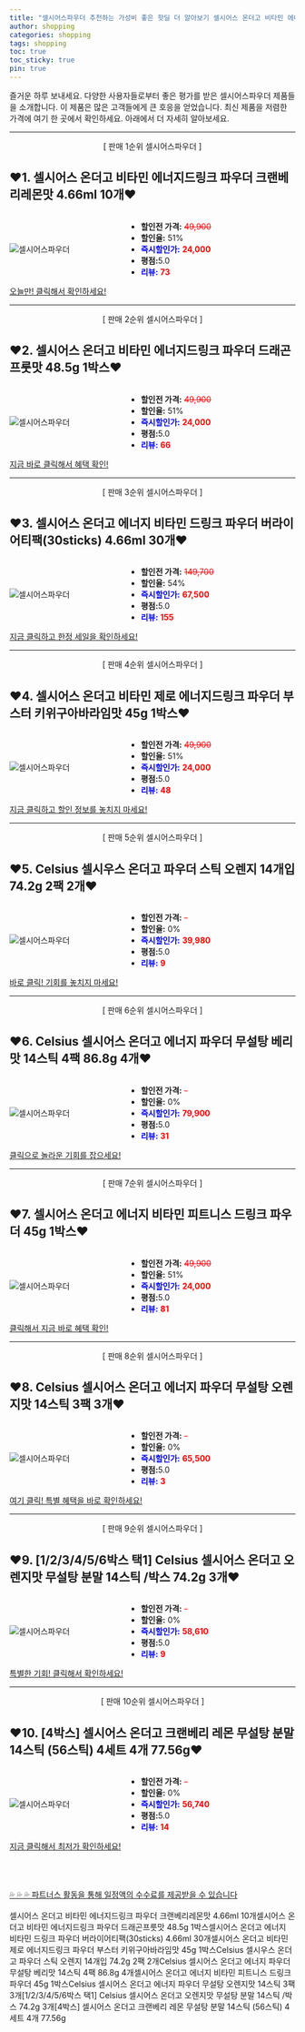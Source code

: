 ```yaml
---
title: "셀시어스파우더 추천하는 가성비 좋은 핫딜 더 알아보기 셀시어스 온더고 비타민 에너지드링크 파우더"
author: shopping
categories: shopping
tags: shopping
toc: true
toc_sticky: true
pin: true
---
```

즐거운 하루 보내세요. 다양한 사용자들로부터 좋은 평가를 받은 셀시어스파우더 제품들을 소개합니다. 이 제품은 많은 고객들에게 큰 호응을 얻었습니다. 최신 제품을 저렴한 가격에 여기 한 곳에서 확인하세요. 아래에서 더 자세히 알아보세요.

---
<p class="toplist" style="margin: 0 auto; display: block; width: fit-content;">[ 판매 1순위 셀시어스파우더 ]</p>

<h2><strong>❤️1. 셀시어스 온더고 비타민 에너지드링크 파우더 크랜베리레몬맛 4.66ml 10개❤️</strong></h2>

<div style="display: flex; align-items: center;">
    <div style="flex: 0.4;">
        <img src="https://thumbnail6.coupangcdn.com/thumbnails/remote/230x230ex/image/0715_beverages_69k_b8/6e4d/2d9b4d93a46dfb651f869d1f89a741776b20fecfcec91dcc412165d86b30.jpg" alt="셀시어스파우더" style="max-width: 100%;">
    </div>
    <div style="flex: 0.6; margin-left: 10px;">
        <ul>
            <li><strong>할인전 가격:</strong> <del style="color: red;">49,900</del></li>
            <li><strong>할인율:</strong> 51%</li>
            <li><span style='color:blue'><strong>즉시할인가:</strong></span> <span style='color:red'><strong>24,000</strong></span></li>
            <li><strong>평점:</strong>5.0</li>
            <li><span style='color:blue'><strong>리뷰:</strong></span> <span style='color:red'><strong>73</strong></span></li>
        </ul>
    </div>
</div>
<div class="center">
    <a href="https://selin100587.github.io?lptag=AF9450613&subid=githubio&pageKey=7614564305&traceid=V0-153&itemId=19491104681&vendorItemId=87913719219" class="myButton">
        오늘만! 클릭해서 확인하세요!
    </a>
</div>


---
<p class="toplist" style="margin: 0 auto; display: block; width: fit-content;">[ 판매 2순위 셀시어스파우더 ]</p>

<h2><strong>❤️2. 셀시어스 온더고 비타민 에너지드링크 파우더 드래곤프룻맛 48.5g 1박스❤️</strong></h2>

<div style="display: flex; align-items: center;">
    <div style="flex: 0.4;">
        <img src="https://thumbnail10.coupangcdn.com/thumbnails/remote/230x230ex/image/0715_beverages_69k_b2/42ca/d9bfb9fc15d0690bd999349cbd516e7887888e446216e09cc9be6d18ae5b.jpg" alt="셀시어스파우더" style="max-width: 100%;">
    </div>
    <div style="flex: 0.6; margin-left: 10px;">
        <ul>
            <li><strong>할인전 가격:</strong> <del style="color: red;">49,900</del></li>
            <li><strong>할인율:</strong> 51%</li>
            <li><span style='color:blue'><strong>즉시할인가:</strong></span> <span style='color:red'><strong>24,000</strong></span></li>
            <li><strong>평점:</strong>5.0</li>
            <li><span style='color:blue'><strong>리뷰:</strong></span> <span style='color:red'><strong>66</strong></span></li>
        </ul>
    </div>
</div>
<div class="center">
    <a href="https://selin100587.github.io?lptag=AF9450613&subid=githubio&pageKey=7470219593&traceid=V0-153&itemId=13612398328&vendorItemId=87913722196" class="myButton">
        지금 바로 클릭해서 혜택 확인!
    </a>
</div>


---
<p class="toplist" style="margin: 0 auto; display: block; width: fit-content;">[ 판매 3순위 셀시어스파우더 ]</p>

<h2><strong>❤️3. 셀시어스 온더고 에너지 비타민 드링크 파우더 버라이어티팩(30sticks) 4.66ml 30개❤️</strong></h2>

<div style="display: flex; align-items: center;">
    <div style="flex: 0.4;">
        <img src="https://thumbnail10.coupangcdn.com/thumbnails/remote/230x230ex/image/0715_beverages_69k_b9/4098/4489fa0e425de0eb15b82c03b9a28f404a56e2b994aba97be991ed0bc65d.jpg" alt="셀시어스파우더" style="max-width: 100%;">
    </div>
    <div style="flex: 0.6; margin-left: 10px;">
        <ul>
            <li><strong>할인전 가격:</strong> <del style="color: red;">149,700</del></li>
            <li><strong>할인율:</strong> 54%</li>
            <li><span style='color:blue'><strong>즉시할인가:</strong></span> <span style='color:red'><strong>67,500</strong></span></li>
            <li><strong>평점:</strong>5.0</li>
            <li><span style='color:blue'><strong>리뷰:</strong></span> <span style='color:red'><strong>155</strong></span></li>
        </ul>
    </div>
</div>
<div class="center">
    <a href="https://selin100587.github.io?lptag=AF9450613&subid=githubio&pageKey=6859556091&traceid=V0-153&itemId=16371467984&vendorItemId=86039562663" class="myButton">
        지금 클릭하고 한정 세일을 확인하세요!
    </a>
</div>


---
<p class="toplist" style="margin: 0 auto; display: block; width: fit-content;">[ 판매 4순위 셀시어스파우더 ]</p>

<h2><strong>❤️4. 셀시어스 온더고 비타민 제로 에너지드링크 파우더 부스터 키위구아바라임맛 45g 1박스❤️</strong></h2>

<div style="display: flex; align-items: center;">
    <div style="flex: 0.4;">
        <img src="https://thumbnail8.coupangcdn.com/thumbnails/remote/230x230ex/image/0715_beverages_69k_b10/95e8/b8bc44e4850806d0d90766c47c4fcc6ea1371b174ed8747ef1eb263f20ee.jpg" alt="셀시어스파우더" style="max-width: 100%;">
    </div>
    <div style="flex: 0.6; margin-left: 10px;">
        <ul>
            <li><strong>할인전 가격:</strong> <del style="color: red;">49,900</del></li>
            <li><strong>할인율:</strong> 51%</li>
            <li><span style='color:blue'><strong>즉시할인가:</strong></span> <span style='color:red'><strong>24,000</strong></span></li>
            <li><strong>평점:</strong>5.0</li>
            <li><span style='color:blue'><strong>리뷰:</strong></span> <span style='color:red'><strong>48</strong></span></li>
        </ul>
    </div>
</div>
<div class="center">
    <a href="https://selin100587.github.io?lptag=AF9450613&subid=githubio&pageKey=7470230608&traceid=V0-153&itemId=19954465024&vendorItemId=87913717520" class="myButton">
        지금 클릭하고 할인 정보를 놓치지 마세요!
    </a>
</div>


---
<p class="toplist" style="margin: 0 auto; display: block; width: fit-content;">[ 판매 5순위 셀시어스파우더 ]</p>

<h2><strong>❤️5. Celsius 셀시우스 온더고 파우더 스틱 오렌지 14개입 74.2g 2팩 2개❤️</strong></h2>

<div style="display: flex; align-items: center;">
    <div style="flex: 0.4;">
        <img src="https://thumbnail8.coupangcdn.com/thumbnails/remote/230x230ex/image/vendor_inventory/bcff/c510c741130a7567bcf31ada2a541cb3d1d9752acab8b06b2560aac95bf5.jpg" alt="셀시어스파우더" style="max-width: 100%;">
    </div>
    <div style="flex: 0.6; margin-left: 10px;">
        <ul>
            <li><strong>할인전 가격:</strong> <del style="color: red;">-</del></li>
            <li><strong>할인율:</strong> 0%</li>
            <li><span style='color:blue'><strong>즉시할인가:</strong></span> <span style='color:red'><strong>39,980</strong></span></li>
            <li><strong>평점:</strong>5.0</li>
            <li><span style='color:blue'><strong>리뷰:</strong></span> <span style='color:red'><strong>9</strong></span></li>
        </ul>
    </div>
</div>
<div class="center">
    <a href="https://selin100587.github.io?lptag=AF9450613&subid=githubio&pageKey=6720157973&traceid=V0-153&itemId=15627456301&vendorItemId=86097233213" class="myButton">
        바로 클릭! 기회를 놓치지 마세요!
    </a>
</div>


---
<p class="toplist" style="margin: 0 auto; display: block; width: fit-content;">[ 판매 6순위 셀시어스파우더 ]</p>

<h2><strong>❤️6. Celsius 셀시어스 온더고 에너지 파우더 무설탕 베리맛 14스틱 4팩 86.8g 4개❤️</strong></h2>

<div style="display: flex; align-items: center;">
    <div style="flex: 0.4;">
        <img src="https://thumbnail9.coupangcdn.com/thumbnails/remote/230x230ex/image/vendor_inventory/cc45/811609996373b5c461e625aa93199a462319ab1e0f5cb0b5374eb3f823f7.jpg" alt="셀시어스파우더" style="max-width: 100%;">
    </div>
    <div style="flex: 0.6; margin-left: 10px;">
        <ul>
            <li><strong>할인전 가격:</strong> <del style="color: red;">-</del></li>
            <li><strong>할인율:</strong> 0%</li>
            <li><span style='color:blue'><strong>즉시할인가:</strong></span> <span style='color:red'><strong>79,900</strong></span></li>
            <li><strong>평점:</strong>5.0</li>
            <li><span style='color:blue'><strong>리뷰:</strong></span> <span style='color:red'><strong>31</strong></span></li>
        </ul>
    </div>
</div>
<div class="center">
    <a href="https://selin100587.github.io?lptag=AF9450613&subid=githubio&pageKey=6484874321&traceid=V0-153&itemId=20024036142&vendorItemId=87120718732" class="myButton">
        클릭으로 놀라운 기회를 잡으세요!
    </a>
</div>


---
<p class="toplist" style="margin: 0 auto; display: block; width: fit-content;">[ 판매 7순위 셀시어스파우더 ]</p>

<h2><strong>❤️7. 셀시어스 온더고 에너지 비타민 피트니스 드링크 파우더 45g 1박스❤️</strong></h2>

<div style="display: flex; align-items: center;">
    <div style="flex: 0.4;">
        <img src="https://thumbnail8.coupangcdn.com/thumbnails/remote/230x230ex/image/0715_beverages_69k_b2/d550/cdfd35413b5bb980e2923188b755777f63de58c3144a2daa5e42526f69e8.jpg" alt="셀시어스파우더" style="max-width: 100%;">
    </div>
    <div style="flex: 0.6; margin-left: 10px;">
        <ul>
            <li><strong>할인전 가격:</strong> <del style="color: red;">49,900</del></li>
            <li><strong>할인율:</strong> 51%</li>
            <li><span style='color:blue'><strong>즉시할인가:</strong></span> <span style='color:red'><strong>24,000</strong></span></li>
            <li><strong>평점:</strong>5.0</li>
            <li><span style='color:blue'><strong>리뷰:</strong></span> <span style='color:red'><strong>81</strong></span></li>
        </ul>
    </div>
</div>
<div class="center">
    <a href="https://selin100587.github.io?lptag=AF9450613&subid=githubio&pageKey=7614561417&traceid=V0-153&itemId=19491104680&vendorItemId=87913720601" class="myButton">
        클릭해서 지금 바로 혜택 확인!
    </a>
</div>


---
<p class="toplist" style="margin: 0 auto; display: block; width: fit-content;">[ 판매 8순위 셀시어스파우더 ]</p>

<h2><strong>❤️8. Celsius 셀시어스 온더고 에너지 파우더 무설탕 오렌지맛 14스틱 3팩 3개❤️</strong></h2>

<div style="display: flex; align-items: center;">
    <div style="flex: 0.4;">
        <img src="https://thumbnail8.coupangcdn.com/thumbnails/remote/230x230ex/image/vendor_inventory/4636/ad0cffde8ac2de96700a21e2f84000160f63be05e37bdc4b9319d17de80b.jpg" alt="셀시어스파우더" style="max-width: 100%;">
    </div>
    <div style="flex: 0.6; margin-left: 10px;">
        <ul>
            <li><strong>할인전 가격:</strong> <del style="color: red;">-</del></li>
            <li><strong>할인율:</strong> 0%</li>
            <li><span style='color:blue'><strong>즉시할인가:</strong></span> <span style='color:red'><strong>65,500</strong></span></li>
            <li><strong>평점:</strong>5.0</li>
            <li><span style='color:blue'><strong>리뷰:</strong></span> <span style='color:red'><strong>3</strong></span></li>
        </ul>
    </div>
</div>
<div class="center">
    <a href="https://selin100587.github.io?lptag=AF9450613&subid=githubio&pageKey=7583537508&traceid=V0-153&itemId=20024030906&vendorItemId=87120713441" class="myButton">
        여기 클릭! 특별 혜택을 바로 확인하세요!
    </a>
</div>


---
<p class="toplist" style="margin: 0 auto; display: block; width: fit-content;">[ 판매 9순위 셀시어스파우더 ]</p>

<h2><strong>❤️9. [1/2/3/4/5/6박스 택1] Celsius 셀시어스 온더고 오렌지맛 무설탕 분말 14스틱 /박스 74.2g 3개❤️</strong></h2>

<div style="display: flex; align-items: center;">
    <div style="flex: 0.4;">
        <img src="https://thumbnail8.coupangcdn.com/thumbnails/remote/230x230ex/image/vendor_inventory/9480/3f086e9855b72c3a68658947da443be8c17f19392fb97fa152df6ff9f279.jpg" alt="셀시어스파우더" style="max-width: 100%;">
    </div>
    <div style="flex: 0.6; margin-left: 10px;">
        <ul>
            <li><strong>할인전 가격:</strong> <del style="color: red;">-</del></li>
            <li><strong>할인율:</strong> 0%</li>
            <li><span style='color:blue'><strong>즉시할인가:</strong></span> <span style='color:red'><strong>58,610</strong></span></li>
            <li><strong>평점:</strong>5.0</li>
            <li><span style='color:blue'><strong>리뷰:</strong></span> <span style='color:red'><strong>9</strong></span></li>
        </ul>
    </div>
</div>
<div class="center">
    <a href="https://selin100587.github.io?lptag=AF9450613&subid=githubio&pageKey=6720157973&traceid=V0-153&itemId=18971655596&vendorItemId=86097233194" class="myButton">
        특별한 기회! 클릭해서 확인하세요!
    </a>
</div>


---
<p class="toplist" style="margin: 0 auto; display: block; width: fit-content;">[ 판매 10순위 셀시어스파우더 ]</p>

<h2><strong>❤️10. [4박스] 셀시어스 온더고 크랜베리 레몬 무설탕 분말 14스틱 (56스틱) 4세트 4개 77.56g❤️</strong></h2>

<div style="display: flex; align-items: center;">
    <div style="flex: 0.4;">
        <img src="https://thumbnail8.coupangcdn.com/thumbnails/remote/230x230ex/image/vendor_inventory/80e7/1a80c87b972f8e7e5d64934072f957397dda4966270ba72f477d44541580.jpg" alt="셀시어스파우더" style="max-width: 100%;">
    </div>
    <div style="flex: 0.6; margin-left: 10px;">
        <ul>
            <li><strong>할인전 가격:</strong> <del style="color: red;">-</del></li>
            <li><strong>할인율:</strong> 0%</li>
            <li><span style='color:blue'><strong>즉시할인가:</strong></span> <span style='color:red'><strong>56,740</strong></span></li>
            <li><strong>평점:</strong>5.0</li>
            <li><span style='color:blue'><strong>리뷰:</strong></span> <span style='color:red'><strong>14</strong></span></li>
        </ul>
    </div>
</div>
<div class="center">
    <a href="https://selin100587.github.io?lptag=AF9450613&subid=githubio&pageKey=7464807288&traceid=V0-153&itemId=19465339725&vendorItemId=89047862218" class="myButton">
        지금 클릭해서 최저가 확인하세요!
    </a>
</div>

<br><br><br>[💦 💦 💦 파트너스 활동을 통해 일정액의 수수료를 제공받을 수 있습니다](https://link.coupang.com/a/bcpT2c)<br><br>셀시어스 온더고 비타민 에너지드링크 파우더 크랜베리레몬맛 4.66ml 10개셀시어스 온더고 비타민 에너지드링크 파우더 드래곤프룻맛 48.5g 1박스셀시어스 온더고 에너지 비타민 드링크 파우더 버라이어티팩(30sticks) 4.66ml 30개셀시어스 온더고 비타민 제로 에너지드링크 파우더 부스터 키위구아바라임맛 45g 1박스Celsius 셀시우스 온더고 파우더 스틱 오렌지 14개입 74.2g 2팩 2개Celsius 셀시어스 온더고 에너지 파우더 무설탕 베리맛 14스틱 4팩 86.8g 4개셀시어스 온더고 에너지 비타민 피트니스 드링크 파우더 45g 1박스Celsius 셀시어스 온더고 에너지 파우더 무설탕 오렌지맛 14스틱 3팩 3개[1/2/3/4/5/6박스 택1] Celsius 셀시어스 온더고 오렌지맛 무설탕 분말 14스틱 /박스 74.2g 3개[4박스] 셀시어스 온더고 크랜베리 레몬 무설탕 분말 14스틱 (56스틱) 4세트 4개 77.56g